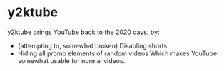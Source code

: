# y2ktube
y2ktube brings YouTube back to the 2020 days, by:
* (attempting to, somewhat broken) Disabling shorts
* Hiding all promo elements of random videos
Which makes YouTube somewhat usable for normal videos.